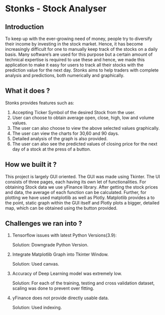 # Stonks - Stock Analyser

## Introduction

To keep up with the ever-growing need of money, people try to diversify their income by investing in the stock market.
Hence, it has become increasingly difficult for one to manually keep track of the stocks on a daily basis. Many software’s are used for this purpose but a certain amount of technical expertise is required to use these and hence, we made this application to make it easy for users to track all their stocks with the prediction value for the next day.
Stonks aims to help traders with complete analysis and predictions, both numerically and graphically.

## What it does ?

Stonks provides features such as:
1. Accepting Ticker Symbol of the desired Stock from the user.
2. User can choose to obtain average open, close, high, low and volume values.
3. The user can also choose to view the above selected values graphically.
4. The user can view the charts for 30,60 and 90 days. 
5. Detailed analysis of the graph is also provided.
6. The user can also see the predicted values of closing price for the next day of a stock at the press of a button.

## How we built it ?

This project is largely GUI oriented. The GUI was made using Tkinter. The UI consists of three pages, each having its own let of functionalities. For obtaining Stock data we use yFinance library. After getting the stock prices and data, the average of each function can be calculated. Further, for plotting we have used matplotlib as well as Plotly. Matplotlib provides a to the point, static graph within the GUI itself and Plotly plots a bigger, detailed map, which can be obtained using the button provided.

## Challenges we ran into ?

1. Tensorflow issues with latest Python Versions(3.9):

    Solution: Downgrade Python Version.


2. Integrate Matplotlib Graph into Tkinter Window.

    Solution: Used canvas.

3. Accuracy of Deep Learning model was extremely low.

    Solution: For each of the training, testing and cross validation dataset, scaling was done to prevent over fitting.

4. yFinance does not provide directly usable data.

    Solution: Used indexing.
